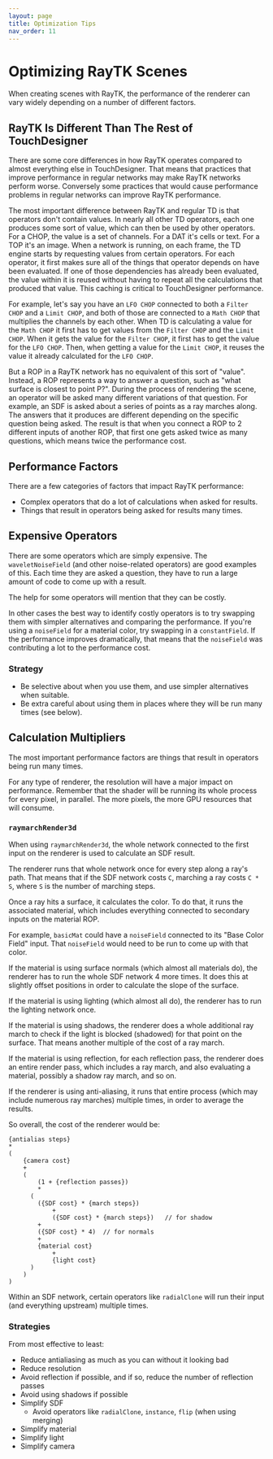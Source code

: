```yaml
---
layout: page
title: Optimization Tips
nav_order: 11
---
```


# Optimizing RayTK Scenes

When creating scenes with RayTK, the performance of the renderer can vary widely depending on a number of different factors.

## RayTK Is Different Than The Rest of TouchDesigner

There are some core differences in how RayTK operates compared to almost everything else in TouchDesigner. That means that practices
that improve performance in regular networks may make RayTK networks perform worse. Conversely some practices that would cause
performance problems in regular networks can improve RayTK performance.

The most important difference between RayTK and regular TD is that operators don't contain values. In nearly all other TD operators,
each one produces some sort of value, which can then be used by other operators. For a CHOP, the value is a set of channels. For a
DAT it's cells or text. For a TOP it's an image. When a network is running, on each frame, the TD engine starts by requesting values
from certain operators. For each operator, it first makes sure all of the things that operator depends on have been evaluated. If
one of those dependencies has already been evaluated, the value within it is reused without having to repeat all the calculations
that produced that value. This caching is critical to TouchDesigner performance.

For example, let's say you have an `LFO CHOP` connected to both a `Filter CHOP` and a `Limit CHOP`, and both of those are connected
to a `Math CHOP` that multiplies the channels by each other. When TD is calculating a value for the `Math CHOP` it first has to get
values from the `Filter CHOP` and the `Limit CHOP`. When it gets the value for the `Filter CHOP`, it first has to get the value for
the `LFO CHOP`. Then, when getting a value for the `Limit CHOP`, it reuses the value it already calculated for the `LFO CHOP`.

But a ROP in a RayTK network has no equivalent of this sort of "value". Instead, a ROP represents a way to answer a question, such
as "what surface is closest to point P?". During the process of rendering the scene, an operator will be asked many different
variations of that question. For example, an SDF is asked about a series of points as a ray marches along. The answers that it
produces are different depending on the specific question being asked. The result is that when you connect a ROP to 2 different
inputs of another ROP, that first one gets asked twice as many questions, which means twice the performance cost.

## Performance Factors

There are a few categories of factors that impact RayTK performance:

- Complex operators that do a lot of calculations when asked for results.
- Things that result in operators being asked for results many times.

## Expensive Operators

There are some operators which are simply expensive. The `waveletNoiseField` (and other noise-related operators) are good examples
of this. Each time they are asked a question, they have to run a large amount of code to come up with a result.

The help for some operators will mention that they can be costly.

In other cases the best way to identify costly operators is to try swapping them with simpler alternatives and comparing the
performance. If you're using a `noiseField` for a material color, try swapping in a `constantField`. If the performance improves
dramatically, that means that the `noiseField` was contributing a lot to the performance cost.

### Strategy

- Be selective about when you use them, and use simpler alternatives when suitable.
- Be extra careful about using them in places where they will be run many times (see below).

## Calculation Multipliers

The most important performance factors are things that result in operators being run many times.

For any type of renderer, the resolution will have a major impact on performance. Remember that the shader will be running
its whole process for every pixel, in parallel. The more pixels, the more GPU resources that will consume.

### `raymarchRender3d`

When using `raymarchRender3d`, the whole network connected to the first input on the renderer is used to calculate an SDF result.

The renderer runs that whole network once for every step along a ray's path. That means that if the SDF network costs `C`,
marching a ray costs `C * S`, where `S` is the number of marching steps.

Once a ray hits a surface, it calculates the color. To do that, it runs the associated material, which includes everything
connected to secondary inputs on the material ROP.

For example, `basicMat` could have a `noiseField` connected to its "Base Color Field" input. That `noiseField` would need to be run
to come up with that color.

If the material is using surface normals (which almost all materials do), the renderer has to run the whole SDF network 4 more
times. It does this at slightly offset positions in order to calculate the slope of the surface.

If the material is using lighting (which almost all do), the renderer has to run the lighting network once.

If the material is using shadows, the renderer does a whole additional ray march to check if the light is blocked (shadowed) for
that point on the surface. That means another multiple of the cost of a ray march.

If the material is using reflection, for each reflection pass, the renderer does an entire render pass, which includes a ray march,
and also evaluating a material, possibly a shadow ray march, and so on.

If the renderer is using anti-aliasing, it runs that entire process (which may include numerous ray marches) multiple times, in
order to average the results.

So overall, the cost of the renderer would be:

```
{antialias steps}
*
(
	{camera cost}
	+
	(
		(1 + {reflection passes})
		*
	  (
	    ({SDF cost} * {march steps})
			+
			({SDF cost} * {march steps})   // for shadow
	    +
	    ({SDF cost} * 4)  // for normals
	    +
	    {material cost}
			+
			{light cost}
	  )
	)
)
```

Within an SDF network, certain operators like `radialClone` will run their input (and everything upstream) multiple times.

### Strategies

From most effective to least:

- Reduce antialiasing as much as you can without it looking bad
- Reduce resolution
- Avoid reflection if possible, and if so, reduce the number of reflection passes
- Avoid using shadows if possible
- Simplify SDF
    - Avoid operators like `radialClone`, `instance`, `flip` (when using merging)
- Simplify material
- Simplify light
- Simplify camera
